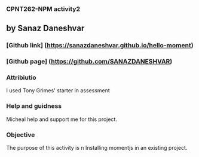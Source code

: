 ### CPNT262-NPM activity2

## by Sanaz Daneshvar
### [Github link] (https://sanazdaneshvar.github.io/hello-moment)
### [Github page] (https://github.com/SANAZDANESHVAR)

   
### Attribiutio
I used Tony Grimes' starter in assessment 



### Help and guidness
Micheal  help and support me for this project.

### Objective

The purpose of this activity is n Installing momentjs in an existing project.
